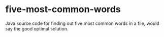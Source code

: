 five-most-common-words
======================

Java source code for finding out five most common words in a file, would say the good optimal solution.